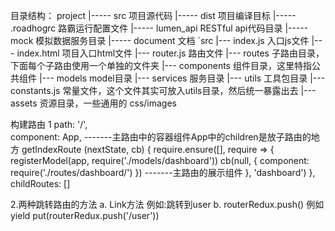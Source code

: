 
	  
目录结构：
project
   |----- src    项目源代码
   |----- dist   项目编译目标
   |----- .roadhogrc 路霸运行配置文件
   |----- lumen_api RESTful api代码目录
   |----- mock   模拟数据服务目录
   |----- document 文档
`src
  |---  index.js      入口js文件
  |---  index.html    项目入口html文件
  |---  router.js     路由文件
  |---  routes        子路由目录， 下面每个子路由使用一个单独的文件夹
  |---  components    组件目录，这里特指公共组件
  |---  models        model目录
  |---  services      服务目录
  |---  utils         工具包目录
  |---  constants.js  常量文件，这个文件其实可放入utils目录，然后统一暴露出去
  |---  assets        资源目录，一些通用的 css/images
  
  构建路由
  1	  path: '/',               
      component: App,                                                       -------主路由中的容器组件App中的children是放子路由的地方
      getIndexRoute (nextState, cb) {
        require.ensure([], require => {                                    
          registerModel(app, require('./models/dashboard'))
          cb(null, { component: require('./routes/dashboard/') })          -------主路由的展示组件
        }, 'dashboard')
      },
      childRoutes: []
      
  2.两种跳转路由的方法
      a. Link方法
        例如:<Link to='/user'>跳转到user</Link>
      b.  routerRedux.push()
        例如  yield put(routerRedux.push('/user'))

